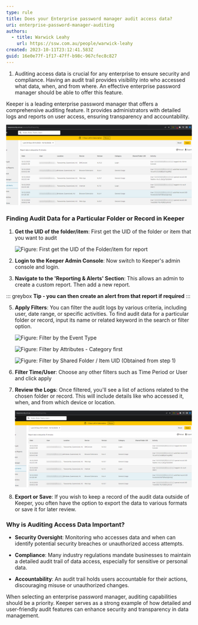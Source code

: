 ```yaml
---
type: rule
title: Does your Enterprise password manager audit access data?
uri: enterprise-password-manager-auditing
authors:
  - title: Warwick Leahy
    url: https://ssw.com.au/people/warwick-leahy
created: 2023-10-11T23:12:41.583Z
guid: 16e0e77f-1f17-47ff-b98c-967cfec8c827
---
```

1. Auditing access data is crucial for any enterprise to ensure security and compliance. Having an audit trail provides visibility into who accessed what data, when, and from where. An effective enterprise password manager should be able to offer this feature. 

<!--endintro-->

Keeper is a leading enterprise password manager that offers a comprehensive auditing feature. It provides administrators with detailed logs and reports on user access, ensuring transparency and accountability.

![Good Example: Keeper auditing shows exactly who opened what record](keeper-good-example-auditreport_1711678032253.png)

### **Finding Audit Data for a Particular Folder or Record in Keeper**

1. **Get the UID of the folder/item**: First get the UID of the folder or item that you want to audit

   ![Figure: First get the UID of the Folder/item for report](keeper-getinteresing-itemuuid.png)
2. **Login to the Keeper Admin Console**: Now switch to Keeper's admin console and login.
3. **Navigate to the 'Reporting & Alerts' Section**: This allows an admin to create a custom report.  Then add a new report.

::: greybox 
   **Tip - you can then create an alert from that report if required**
:::

   
5. **Apply Filters**: You can filter the audit logs by various criteria, including user, date range, or specific activities. To find audit data for a particular folder or record, input its name or related keyword in the search or filter option.

   ![Figure: Filter by the Event Type](keeper-applyfilters2.png)

   ![Figure: Filter by Attributes - Category first](keeper-applyfilters1.png)

   ![Figure: Filter by Shared Folder / Item UID (Obtained from step 1)](keeper-filtering-the-report.png)
6. **Filter Time/User**: Choose any other filters such as Time Period or User and click apply
7. **Review the Logs**: Once filtered, you'll see a list of actions related to the chosen folder or record. This will include details like who accessed it, when, and from which device or location.

   ![Figure: View the audit log](keeper-good-example-auditreport_1711678032253.png)
8. **Export or Save**: If you wish to keep a record of the audit data outside of Keeper, you often have the option to export the data to various formats or save it for later review.

### **Why is Auditing Access Data Important?**

* **Security Oversight**: Monitoring who accesses data and when can identify potential security breaches or unauthorized access attempts.
   
* **Compliance**: Many industry regulations mandate businesses to maintain a detailed audit trail of data access, especially for sensitive or personal data.
   
* **Accountability**: An audit trail holds users accountable for their actions, discouraging misuse or unauthorized changes.

When selecting an enterprise password manager, auditing capabilities should be a priority. Keeper serves as a strong example of how detailed and user-friendly audit features can enhance security and transparency in data management.
